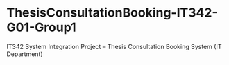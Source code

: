 # ThesisConsultationBooking-IT342-G01-Group1
IT342 System Integration Project – Thesis Consultation Booking System (IT Department)

